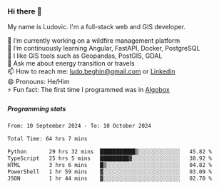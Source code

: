 ### Hi there 👋

My name is Ludovic. I'm a full-stack web and GIS developer.

 🔭 I’m currently working on a wildfire management platform<br/>
 🌱 I’m continuously learning Angular, FastAPI, Docker, PostgreSQL<br/>
 👯 I like GIS tools such as Geopandas, PostGIS, GDAL<br/>
 💬 Ask me about energy transition or travels<br/>
 📫 How to reach me: ludo.beghin@gmail.com or [Linkedin](https://www.linkedin.com/in/ludovic-beghin/)<br/>
 😄 Pronouns: He/Him<br/>
 ⚡ Fun fact: The first time I programmed was in [Algobox](https://fr.wikipedia.org/wiki/Algobox)<br/>

##### Programming stats
<!--START_SECTION:waka-->

```txt
From: 10 September 2024 - To: 10 October 2024

Total Time: 64 hrs 7 mins

Python       29 hrs 32 mins  ███████████▒░░░░░░░░░░░░░   45.82 %
TypeScript   25 hrs 5 mins   █████████▓░░░░░░░░░░░░░░░   38.92 %
HTML         3 hrs 6 mins    █▒░░░░░░░░░░░░░░░░░░░░░░░   04.82 %
PowerShell   1 hr 59 mins    ▓░░░░░░░░░░░░░░░░░░░░░░░░   03.09 %
JSON         1 hr 44 mins    ▓░░░░░░░░░░░░░░░░░░░░░░░░   02.70 %
```

<!--END_SECTION:waka-->
